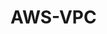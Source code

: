 # AWS-VPC
 <!DOCTYPE html>
 <html>
 <body>
 <p style ="color:red;> VPC 
 </p> </body></html>
VPC stands for Virtual Private Cloud, which is a virtual network dedicated to your AWS account. It is logically isolated from other virtual networks in the AWS Cloud.
A subnet is a range of IP addresses in your VPC. You can launch AWS resources into a subnet that you select.
An internet gateway is a horizontally scaled, redundant, and highly available VPC component that allows communication between instances in your VPC and the internet.
EC2 stands for Elastic Compute Cloud, a web service that provides secure, resizable computing capacity in the cloud. Think of it as a virtual machine in the cloud.
The rest is basic networking concepts. You need to create subnets, route tables, and security groups. You also need to create network ACLs.
